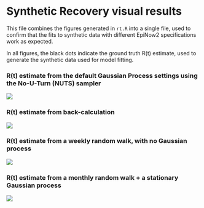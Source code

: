 # Synthetic Recovery visual results

This file combines the figures generated in `rt.R` into a single file, used to 
confirm that the fits to synthetic data with different EpiNow2
specifications work as expected. 

In all figures, the black dots indicate the ground truth R(t) estimate, used to 
generate the synthetic data used for model fitting. 

### R(t) estimate from the default Gaussian Process settings using the No-U-Turn (NUTS) sampler
![](./figs/rt_gp_nuts.png)

### R(t) estimate from back-calculation
![](./figs/rt_backcalc_nuts.png)

### R(t) estimate from a weekly random walk, with no Gaussian process
![](./figs/rt_weekly_rw_nuts.png)

### R(t) estimate from a monthly random walk + a stationary Gaussian process
![](./figs/rt_gp_rw_nuts.png)

